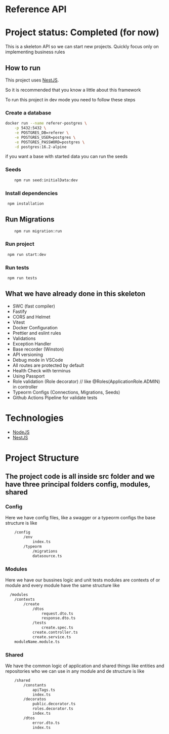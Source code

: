 # Reference API

# Project status: Completed (for now)

This is a skeleton API so we can start new projects.
Quickly focus only on implementing business rules

## How to run

This project uses [NestJS](https://docs.nestjs.com/).

So it is recommended that you know a little about this framework

To run this project in dev mode you need to follow these steps

### Create a database

```bash
docker run --name referer-postgres \
    -p 5432:5432 \
    -e POSTGRES_DB=referer \
    -e POSTGRES_USER=postgres \
    -e POSTGRES_PASSWORD=postgres \
    -d postgres:16.2-alpine
```

if you want a base with started data you can run the seeds

### Seeds

```bash
    npm run seed:initialData:dev
```

### Install dependencies

```bash
 npm installation
```

## Run Migrations

```bash
    npm run migration:run
```

### Run project

```bash
 npm run start:dev
```

### Run tests

```bash
 npm run tests
```

## What we have already done in this skeleton

- SWC (fast compiler)
- Fastify
- CORS and Helmet
- Vitest
- Docker Configuration
- Prettier and eslint rules
- Validations
- Exception Handler
- Base recorder (Winston)
- API versioning
- Debug mode in VSCode
- All routes are protected by default
- Health Check with terminus
- Using Passport
- Role validation (Role decorator) // like @Roles(ApplicationRole.ADMIN) in controller
- Typeorm Configs (Connections, Migrations, Seeds)
- Github Actions Pipeline for validate tests

# Technologies

- [NodeJS](https://nodejs.org/en/docs)
- [NestJS](https://docs.nestjs.com/)

# Project Structure

## The project code is all inside src folder and we have three principal folders config, modules, shared

### Config

Here we have config files, like a swagger or a typeorm configs the base structure is like

```bash
    /config
        /env
            index.ts
        /typeorm
            /migrations
            datasource.ts
```

### Modules

Here we have our bussines logic and unit tests modules are contexts of or module and every module have the same structure like

```bash
  /modules
    /contexts
        /create
            /dtos
                request.dto.ts
                response.dto.ts
            /tests
                create.spec.ts
            create.controller.ts
            create.service.ts
    moduleName.module.ts
```

### Shared

We have the common logic of application and shared things like entities and repositories who we can use in any module and de structure is like

```bash
    /shared
        /constants
            apiTags.ts
            index.ts
        /decoratos
            public.decorator.ts
            roles.decorator.ts
            index.ts
        /dtos
            error.dto.ts
            index.ts
```
